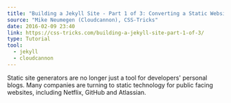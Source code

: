 ```yaml
---
title: "Building a Jekyll Site - Part 1 of 3: Converting a Static Website To Jekyll"
source: "Mike Neumegen (Cloudcannon), CSS-Tricks"
date: 2016-02-09 23:40
link: https://css-tricks.com/building-a-jekyll-site-part-1-of-3/
type: Tutorial
tool:
  - jekyll
  - cloudcannon
---
```

Static site generators are no longer just a tool for developers' personal blogs. Many companies are turning to static technology for public facing websites, including Netflix, GitHub and Atlassian.





